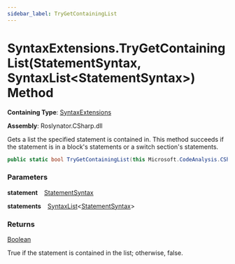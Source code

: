 ```yaml
---
sidebar_label: TryGetContainingList
---
```


# SyntaxExtensions\.TryGetContainingList\(StatementSyntax, SyntaxList&lt;StatementSyntax&gt;\) Method

**Containing Type**: [SyntaxExtensions](../index.md)

**Assembly**: Roslynator\.CSharp\.dll

  
Gets a list the specified statement is contained in\.
This method succeeds if the statement is in a block's statements or a switch section's statements\.

```csharp
public static bool TryGetContainingList(this Microsoft.CodeAnalysis.CSharp.Syntax.StatementSyntax statement, out Microsoft.CodeAnalysis.SyntaxList<Microsoft.CodeAnalysis.CSharp.Syntax.StatementSyntax> statements)
```

### Parameters

**statement** &ensp; [StatementSyntax](https://docs.microsoft.com/en-us/dotnet/api/microsoft.codeanalysis.csharp.syntax.statementsyntax)

**statements** &ensp; [SyntaxList](https://docs.microsoft.com/en-us/dotnet/api/microsoft.codeanalysis.syntaxlist-1)&lt;[StatementSyntax](https://docs.microsoft.com/en-us/dotnet/api/microsoft.codeanalysis.csharp.syntax.statementsyntax)&gt;

### Returns

[Boolean](https://docs.microsoft.com/en-us/dotnet/api/system.boolean)

True if the statement is contained in the list; otherwise, false\.
